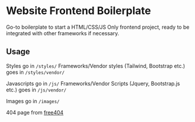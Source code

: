 # Website Frontend Boilerplate

Go-to boilerplate to start a HTML/CSS/JS Only frontend project, ready to be integrated with other frameworks if necessary. 

## Usage

Styles go in `/styles/`
Frameworks/Vendor styles (Tailwind, Bootstrap etc.) goes in `/styles/vendor/`

Javascripts go in `/js/`
Frameworks/Vendor Scripts (Jquery, Bootstrap.js etc.) goes in `/js/vendor/`

Images go in `/images/`

404 page from [free404](https://free404.com/)